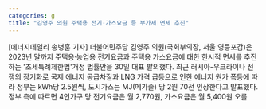 ```yaml
---
categories: g
title: "김영주 의원 주택용 전기·가스요금 등 부가세 면세 추진"
---
```

[에너지데일리 송병훈 기자] 더불어민주당 김영주 의원(국회부의장, 서울 영등포갑)은 2023년 말까지 주택용·농업용 전기요금과 주택용 가스요금에 대한 한시적 면세를 추진하는 &#39;조세특례제한법&#39;개정 법률안을 30일 대표 발의했다. 최근 러시아-우크라이나 전쟁의 장기화로 국제 에너지 공급차질과 LNG 가격 급등으로 인한 에너지 원가 폭등에 따라 정부는 kWh당 2.5원씩, 도시가스는 MJ(메가줄) 당 2원 70전 인상한다고 발표했다. 정부 측에 따르면 4인가구 당 전기요금은 월 2,770원, 가스요금은 월 5,400원 오를